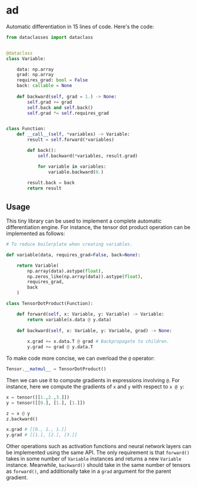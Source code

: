 # ad

Automatic differentiation in 15 lines of code. Here's the code:


```py
from dataclasses import dataclass 


@dataclass
class Variable:

    data: np.array
    grad: np.array
    requires_grad: bool = False 
    back: callable = None
    
    def backward(self, grad = 1.) -> None:
        self.grad += grad 
        self.back and self.back()
        self.grad *= self.requires_grad


class Function:
    def __call__(self, *variables) -> Variable:
        result = self.forward(*variables)

        def back():
            self.backward(*variables, result.grad)

            for variable in variables:
                variable.backward(0.)
        
        result.back = back 
        return result
```


## Usage

This tiny library can be used to implement a complete automatic differentiation engine. For instance, the tensor dot product operation can be implemented as follows:

```py
# To reduce boilerplate when creating variables.

def variable(data, requires_grad=False, back=None):

    return Variable(
        np.array(data).astype(float),
        np.zeros_like(np.array(data)).astype(float),
        requires_grad,
        back
    )
```

```py
class TensorDotProduct(Function):

    def forward(self, x: Variable, y: Variable) -> Variable:
        return variable(x.data @ y.data)
    
    def backward(self, x: Variable, y: Variable, grad) -> None:
    
        x.grad += x.data.T @ grad # Backpropagate to children.
        y.grad += grad @ y.data.T
```

To make code more concise, we can overload the `@` operator:

```py
Tensor.__matmul__ = TensorDotProduct()
```

Then we can use it to compute gradients in expressions involving `@`. For instance, here we compute the gradients of `x` and `y` with respect to `x @ y`:

```py
x = tensor([[1.,2.,3.]]) 
y = tensor([[0.], [1.], [1.]])

z = x @ y
z.backward()

x.grad # [[0., 1., 1.]]
y.grad # [[1.], [2.], [3.]]
```

Other operations such as activation functions and neural network layers can be implemented using the same API. The only requirement is that `forward()` takes in some number of `Variable` instances and returns a new `Variable` instance. Meanwhile, `backward()` should take in the same number of tensors as `forward()`, and additionally take in a `grad` argument for the parent gradient. 

